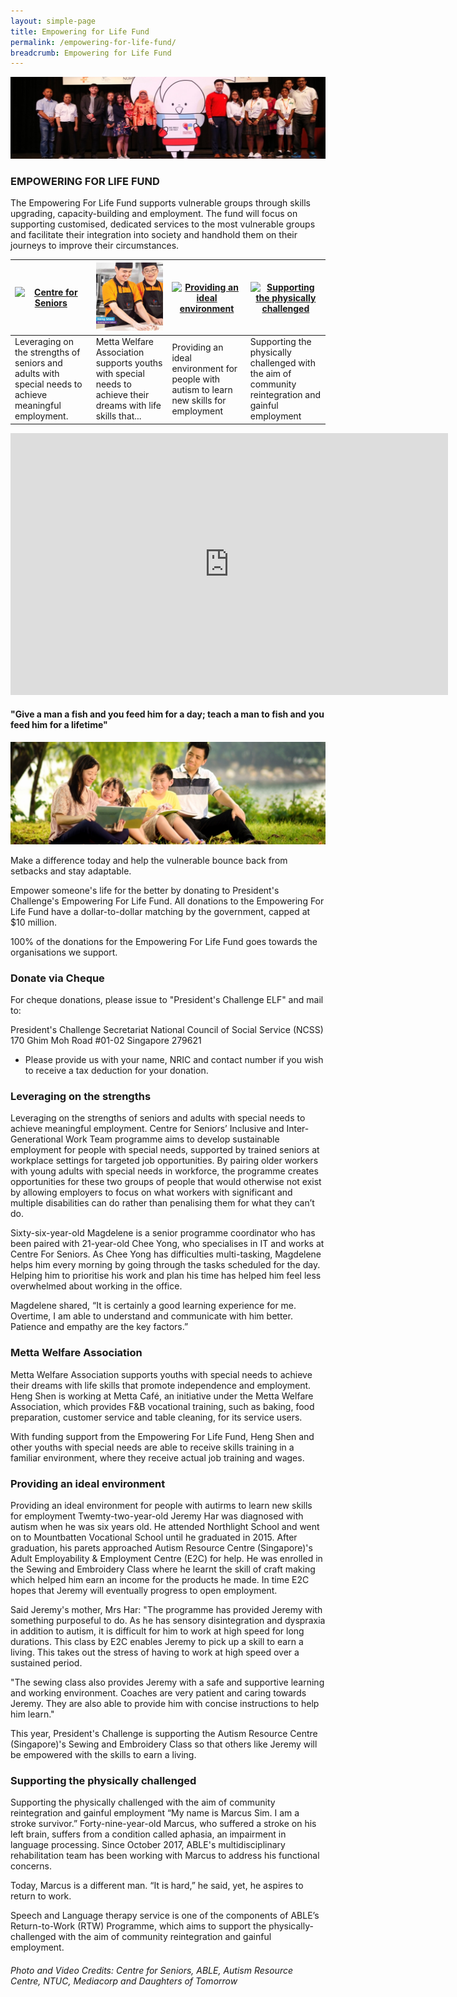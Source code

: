 ```yaml
---
layout: simple-page
title: Empowering for Life Fund
permalink: /empowering-for-life-fund/
breadcrumb: Empowering for Life Fund
---
```


![ELF Banner](/images/ELF-banner.jpg "Empowering for Life Fund Banner")

### EMPOWERING FOR LIFE FUND

The Empowering For Life Fund supports vulnerable groups through skills upgrading, capacity-building and employment. The fund will focus on supporting customised, dedicated services to the most vulnerable groups and facilitate their integration into society and handhold them on their journeys to improve their circumstances.

| [![Centre for Seniors](/images/Ctr-for-seniors.jpg)](#centre-for-seniors) | [![Metta Welfare Association](/images/HengShen-Apprenticebaker-HR.jpg)](#metta-welfare-association) | [![Providing an ideal environment](/images/Jeremy_ARC.jpg)](#providing-an-ideal-environment) | [![Supporting the physically challenged](/images/ABLE_square.jpg)](#supporting-the-physically-challenged) |
|-----------------------|-----------------------|-----------------------|-----------------------|
| Leveraging on the strengths of seniors and adults with special needs to achieve meaningful employment. | Metta Welfare Association supports youths with special needs to achieve their dreams with life skills that... | Providing an ideal environment for people with autism to learn new skills for employment | Supporting the physically challenged with the aim of community reintegration and gainful employment |
 

<iframe width="700" height="419" src="https://www.youtube.com/embed/OmLc8SvR_dc" frameborder="0" allow="autoplay; encrypted-media" allowfullscreen></iframe>

#### "Give a man a fish and you feed him for a day; teach a man to fish and you feed him for a lifetime"

[![Donate Banner](/images/Family-1230-x-400.jpg "Donate Banner")](https://www.giving.sg/president-s-challenge/empower)

Make a difference today and help the vulnerable bounce back from setbacks and stay adaptable.  

Empower someone's life for the better by donating to President's Challenge's Empowering For Life Fund.  All donations to the Empowering For Life Fund have a dollar-to-dollar matching by the government, capped at $10 million.

100% of the donations for the Empowering For Life Fund goes towards the organisations we support.



### Donate via Cheque
For cheque donations, please issue to "President's Challenge ELF" and mail to:

President's Challenge Secretariat
National Council of Social Service (NCSS)
170 Ghim Moh Road #01-02
Singapore 279621
 
* Please provide us with your name, NRIC and contact number if you wish to receive a tax deduction for your donation.

### Leveraging on the strengths

Leveraging on the strengths of seniors and adults with special needs to achieve meaningful employment.
Centre for Seniors’ Inclusive and Inter-Generational Work Team programme aims to develop sustainable employment for people with special needs, supported by trained seniors at workplace settings for targeted job opportunities. By pairing older workers with young adults with special needs in workforce, the programme creates opportunities for these two groups of people that would otherwise not exist by allowing employers to focus on what workers with significant and multiple disabilities can do rather than penalising them for what they can’t do.
 
Sixty-six-year-old Magdelene is a senior programme coordinator who has been paired with 21-year-old Chee Yong, who specialises in IT and works at Centre For Seniors. As Chee Yong has difficulties multi-tasking, Magdelene helps him every morning by going through the tasks scheduled for the day. Helping him to prioritise his work and plan his time has helped him feel less overwhelmed about working in the office.
 
Magdelene shared, “It is certainly a good learning experience for me.  Overtime, I am able to understand and communicate with him better.  Patience and empathy are the key factors.”


### Metta Welfare Association

Metta Welfare Association supports youths with special needs to achieve their dreams with life skills that promote independence and employment.
Heng Shen is working at Metta Café, an initiative under the Metta Welfare Association, which provides F&B vocational training, such as baking, food preparation, customer service and table cleaning, for its service users.

With funding support from the Empowering For Life Fund, Heng Shen and other youths with special needs are able to receive skills training in a familiar environment, where they receive actual job training and wages.


### Providing an ideal environment

Providing an ideal environment for people with autirms to learn new skills for employment
Twemty-two-year-old Jeremy Har was diagnosed with autism when he was six years old. He attended Northlight School and went on to Mountbatten Vocational School until he graduated in 2015. After graduation, his parets approached Autism Resource Centre (Singapore)'s Adult Employability & Employment Centre (E2C) for help. He was enrolled in the Sewing and Embroidery Class where he learnt the skill of craft making which helped him earn an income for the products he made. In time E2C hopes that Jeremy will eventually progress to open employment.

Said Jeremy's mother, Mrs Har: "The programme has provided Jeremy with something purposeful to do. As he has sensory disintegration and dyspraxia in addition to autism, it is difficult for him to work at high speed for long durations. This class by E2C enables Jeremy to pick up a skill to earn a living. This takes out the stress of having to work at high speed over a sustained period. 

"The sewing class also provides Jeremy with a safe and supportive learning and working environment. Coaches are very patient and caring towards Jeremy. They are also able to provide him with concise instructions to help him learn."

This year, President's Challenge is supporting the Autism Resource Centre (Singapore)'s Sewing and Embroidery Class so that others like Jeremy will be empowered with the skills to earn a living.

### Supporting the physically challenged

Supporting the physically challenged with the aim of community reintegration and gainful employment
“My name is Marcus Sim. I am a stroke survivor.” Forty-nine-year-old Marcus, who suffered a stroke on his left brain, suffers from a condition called aphasia, an impairment in language processing. Since October 2017, ABLE's multidisciplinary rehabilitation team has been working with Marcus to address his functional concerns.

Today, Marcus is a different man. “It is hard,” he said, yet, he aspires to return to work.

Speech and Language therapy service is one of the components of ABLE’s Return-to-Work (RTW) Programme, which aims to support the physically-challenged with the aim of community reintegration and gainful employment.


###### Photo and Video Credits: *Centre for Seniors, ABLE, Autism Resource Centre, NTUC, Mediacorp and Daughters of Tomorrow*
